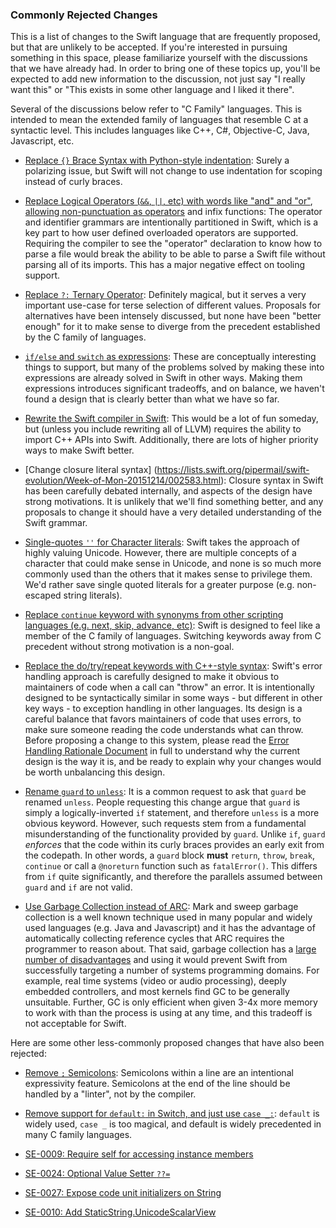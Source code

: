### Commonly Rejected Changes 
 
This is a list of changes to the Swift language that are frequently proposed, but that are unlikely to be accepted.  If you're interested in pursuing something in this space, please familiarize yourself with the discussions that we have already had.  In order to bring one of these topics up, you'll be expected to add new information to the discussion, not just say "I really want this" or "This exists in some other language and I liked it there".

Several of the discussions below refer to "C Family" languages.  This is intended to mean the extended family of languages that resemble C at a syntactic level.  This includes languages like C++, C#, Objective-C, Java, Javascript, etc.

 * [Replace `{}` Brace Syntax with Python-style indentation](https://lists.swift.org/pipermail/swift-evolution/Week-of-Mon-20151214/003656.html): Surely a polarizing issue, but Swift will not change to use indentation for scoping instead of curly braces.

 * [Replace Logical Operators (`&&`, `||`, etc) with words like "and" and "or"](https://lists.swift.org/pipermail/swift-evolution/2015-December/000032.html), [allowing non-punctuation as operators](https://lists.swift.org/pipermail/swift-evolution/Week-of-Mon-20160104/005669.html) and infix functions: The operator and identifier grammars are intentionally partitioned in Swift, which is a key part to how user defined overloaded operators are supported.  Requiring the compiler to see the "operator" declaration to know how to parse a file would break the ability to be able to parse a Swift file without parsing all of its imports.  This has a major negative effect on tooling support.

 * [Replace `?:` Ternary Operator](https://lists.swift.org/pipermail/swift-evolution/Week-of-Mon-20151214/002609.html): Definitely magical, but it serves a very important use-case for terse selection of different values.  Proposals for alternatives have been intensely discussed, but none have been "better enough" for it to make sense to diverge from the precedent established by the C family of languages.

 * [`if/else` and `switch` as expressions](https://lists.swift.org/pipermail/swift-evolution/2015-December/000393.html): These are conceptually interesting things to support, but many of the problems solved by making these into expressions are already solved in Swift in other ways.  Making them expressions introduces significant tradeoffs, and on balance, we haven't found a design that is clearly better than what we have so far.

 * [Rewrite the Swift compiler in Swift](https://github.com/apple/swift/blob/2c7b0b22831159396fe0e98e5944e64a483c356e/www/FAQ.rst): This would be a lot of fun someday, but (unless you include rewriting all of LLVM) requires the ability to import C++ APIs into Swift.  Additionally, there are lots of higher priority ways to make Swift better.

 * [Change closure literal syntax] (https://lists.swift.org/pipermail/swift-evolution/Week-of-Mon-20151214/002583.html): Closure syntax in Swift has been carefully debated internally, and aspects of the design have strong motivations.  It is unlikely that we'll find something better, and any proposals to change it should have a very detailed understanding of the Swift grammar.

 * [Single-quotes `''` for Character literals](https://lists.swift.org/pipermail/swift-evolution/Week-of-Mon-20151221/003977.html): Swift takes the approach of highly valuing Unicode.  However, there are multiple concepts of a character that could make sense in Unicode, and none is so much more commonly used than the others that it makes sense to privilege them.  We'd rather save single quoted literals for a greater purpose (e.g. non-escaped string literals).

 * [Replace `continue` keyword with synonyms from other scripting languages (e.g. next, skip, advance, etc)](https://lists.swift.org/pipermail/swift-evolution/Week-of-Mon-20151221/004407.html): Swift is designed to feel like a member of the C family of languages.  Switching keywords away from C precedent without strong motivation is a non-goal.

* [Replace the do/try/repeat keywords with C++-style syntax](https://lists.swift.org/pipermail/swift-evolution/Week-of-Mon-20151228/004630.html): Swift's error handling approach is carefully designed to make it  obvious to maintainers of code when a call can "throw" an error.  It is intentionally designed to be syntactically similar in some ways - but different in other key ways - to exception handling in other languages.  Its design is a careful balance that favors maintainers of code that uses errors, to make sure someone reading the code understands what can throw.  Before proposing a change to this system, please read the [Error Handling Rationale Document](https://github.com/apple/swift/blob/master/docs/ErrorHandlingRationale.rst) in full to understand why the current design is the way it is, and be ready to explain why your changes would be worth unbalancing this design.

* [Rename `guard` to `unless`](https://lists.swift.org/pipermail/swift-evolution/Week-of-Mon-20160104/005534.html): It is a common request to ask that `guard` be renamed `unless`. People requesting this change argue that `guard` is simply a logically-inverted `if` statement, and therefore `unless` is a more obvious keyword. However, such requests stem from a fundamental misunderstanding of the functionality provided by `guard`. Unlike `if`, `guard` *enforces* that the code within its curly braces provides an early exit from the codepath. In other words, a `guard` block **must** `return`, `throw`, `break`, `continue` or call a `@noreturn` function such as `fatalError()`. This differs from `if` quite significantly, and therefore the parallels assumed between `guard` and `if` are not valid.

* [Use Garbage Collection instead of ARC](https://lists.swift.org/pipermail/swift-evolution/Week-of-Mon-20160208/009403.html): Mark and sweep garbage collection is a well known technique used in many popular and widely used languages (e.g. Java and Javascript) and it has the advantage of automatically collecting reference cycles that ARC requires the programmer to reason about.  That said, garbage collection has a [large number of disadvantages](https://lists.swift.org/pipermail/swift-evolution/Week-of-Mon-20160208/009422.html) and using it would prevent Swift from successfully targeting a number of systems programming domains.  For example, real time systems (video or audio processing), deeply embedded controllers, and most kernels find GC to be generally unsuitable.  Further, GC is only efficient when given 3-4x more memory to work with than the process is using at any time, and this tradeoff is not acceptable for Swift.

Here are some other less-commonly proposed changes that have also been rejected:
 
* [Remove `;` Semicolons](https://lists.swift.org/pipermail/swift-evolution/Week-of-Mon-20151214/002421.html): Semicolons within a line are an intentional expressivity feature.  Semicolons at the end of the line should be handled by a "linter", not by the compiler.

* [Remove support for `default:` in Switch, and just use `case _:`](https://lists.swift.org/pipermail/swift-evolution/Week-of-Mon-20151207/001422.html): `default` is widely used, `case _` is too magical, and default is widely precedented in many C family languages.

* [SE-0009: Require self for accessing instance members  ](proposals/0009-require-self-for-accessing-instance-members.md)

* [SE-0024: Optional Value Setter `??=`](proposals/0024-optional-value-setter.md)

* [SE-0027: Expose code unit initializers on String](proposals/0027-string-from-code-units.md)

* [SE-0010: Add StaticString.UnicodeScalarView](proposals/0010-add-staticstring-unicodescalarview.md)
